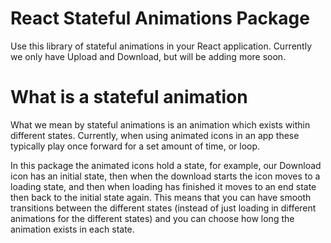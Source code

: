 # React Stateful Animations Package
Use this library of stateful animations in your React application. Currently we only have Upload and Download, but will be adding more soon.


# What is a stateful animation
What we mean by stateful animations is an animation which exists within different states. Currently, when using animated icons in an app these typically play once forward for a set amount of time, or loop. 

In this package the animated icons hold a state, for example, our Download icon has an initial state, then when the download starts the icon moves to a loading state, and then when loading has finished it moves to an end state then back to the initial state again.
This means that you can have smooth transitions between the different states (instead of just loading in different animations for the different states) and you can choose how long the animation exists in each state.
